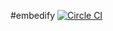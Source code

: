 #embedify
[![Circle CI](https://circleci.com/gh/moooji/embedify/tree/master.svg?style=svg)](https://circleci.com/gh/moooji/embedify/tree/master)